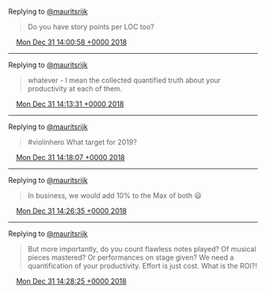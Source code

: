 Replying to [@mauritsrijk](https://twitter.com/mauritsrijk/status/1079697231635271680)

> Do you have story points per LOC too?

<img src="../../media/tweet.ico" width="12" /> [Mon Dec 31 14:00:58 +0000 2018](https://twitter.com/DromerDenker/status/1079739190965911556)

----

Replying to [@mauritsrijk](https://twitter.com/mauritsrijk/status/1079741547565015040)

> whatever \- I mean the collected quantified truth about your productivity at each of them\.

<img src="../../media/tweet.ico" width="12" /> [Mon Dec 31 14:13:31 +0000 2018](https://twitter.com/DromerDenker/status/1079742351046860801)

----

Replying to [@mauritsrijk](https://twitter.com/mauritsrijk/status/1079742808146280448)

> \#violinhero What target for 2019?

<img src="../../media/tweet.ico" width="12" /> [Mon Dec 31 14:18:07 +0000 2018](https://twitter.com/DromerDenker/status/1079743507470974976)

----

Replying to [@mauritsrijk](https://twitter.com/mauritsrijk/status/1079745379841818624)

> In business, we would add 10% to the Max of both 😃

<img src="../../media/tweet.ico" width="12" /> [Mon Dec 31 14:26:35 +0000 2018](https://twitter.com/DromerDenker/status/1079745637485297664)

----

Replying to [@mauritsrijk](https://twitter.com/mauritsrijk/status/1079745379841818624)

> But more importantly, do you count flawless notes played? Of musical pieces mastered? Or performances on stage given? We need a quantification of your productivity\. Effort is just cost\. What is the ROI?\!

<img src="../../media/tweet.ico" width="12" /> [Mon Dec 31 14:28:25 +0000 2018](https://twitter.com/DromerDenker/status/1079746098963591168)